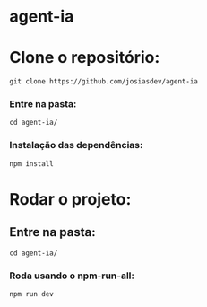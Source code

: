 # agent-ia


# Clone o repositório:
```
git clone https://github.com/josiasdev/agent-ia
```

### Entre na pasta:
```
cd agent-ia/
```

### Instalação das dependências:
```
npm install
```

# Rodar o projeto:

## Entre na pasta:

```
cd agent-ia/
```

### Roda usando o npm-run-all:
```
npm run dev
```

